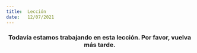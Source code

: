 ```yaml
---
title:  Lección
date:   12/07/2021
---
```


### <center>Todavía estamos trabajando en esta lección. Por favor, vuelva más tarde.</center>
